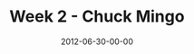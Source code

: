 ---
layout: message
category: message
series: "The Good Life"
title: "Week 2 - Chuck Mingo"
date: 2012-06-30-00-00
message_id: 735
sc-permalink-url: "http://soundcloud.com/crdschurch/week-2-chuck-mingo"
audio: "http://s3.amazonaws.com/crossroads-media/messages/audio/goodlife_02.mp3"
audio-duration: "40:08"
program: "http://s3.amazonaws.com/crossroads-media/documents/06-07_30-01_12Program.pdf"
description: "We're talking about how hope is a key ingredient to the good life."
video: "http://s3.amazonaws.com/crossroads-media/messages/video/goodlife_02.mp4"
video-duration: "40:13"
yt-video-id: "jHilMt8kJns"
video-image: "http://s3.amazonaws.com/crossroads-media/images/goodlife_02_still.jpg"
tag: 
 - mingo
 - good-life
 - program
 - john
explicit: false
---
